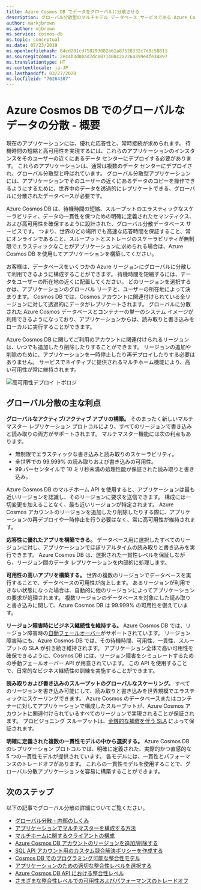```yaml
---
title: Azure Cosmos DB でデータをグローバルに分散させる
description: グローバル分散型のマルチモデル データベース サービスである Azure Cosmos DB のグローバル データベースを使用した、地球規模の geo レプリケーション、マルチマスター、フェールオーバー、データ復旧について学習します。
author: markjbrown
ms.author: mjbrown
ms.service: cosmos-db
ms.topic: conceptual
ms.date: 07/23/2019
ms.openlocfilehash: 84cd201cd758293082a61a87528332c7d8c58811
ms.sourcegitcommit: 2ec4b3d0bad7dc0071400c2a2264399e4fe34897
ms.translationtype: HT
ms.contentlocale: ja-JP
ms.lasthandoff: 03/27/2020
ms.locfileid: "76264307"
---
```

# <a name="global-data-distribution-with-azure-cosmos-db---overview"></a>Azure Cosmos DB でのグローバルなデータの分散 - 概要

現在のアプリケーションには、優れた応答性と、常時接続が求められます。 待機時間の短縮と高可用性を実現するには、これらのアプリケーションのインスタンスをそのユーザーの近くにあるデータ センターにデプロイする必要があります。 これらのアプリケーションは、通常は複数のデータ センターにデプロイされ、グローバル分散型と呼ばれています。 グローバル分散型アプリケーションには、アプリケーションでそのユーザーの近くにあるデータのコピーを操作できるようにするために、世界中のデータを透過的にレプリケートできる、グローバルに分散されたデータベースが必要です。 

Azure Cosmos DB は、待機時間の短縮、スループットのエラスティックなスケーラビリティ、データの一貫性を保つための明確に定義されたセマンティクス、および高可用性を確保するように設計された、グローバル分散データベース サービスです。 つまり、世界のどの場所でも高速な応答時間を保証すること、常にオンラインであること、スループットとストレージのスケーラビリティが無制限でエラスティックなことがアプリケーションに求められる場合は、Azure Cosmos DB を使用してアプリケーションを構築してください。

お客様は、データベースをいくつかの Azure リージョンにグローバルに分散して利用できるように構成することができます。 待機時間を短縮するには、データをユーザーの所在地の近くに配置してください。 どのリージョンを選択するかは、アプリケーションのグローバル リーチと、ユーザーの所在地によって決まります。 Cosmos DB では、Cosmos アカウントに関連付けられている全リージョンに対して透過的にデータがレプリケートされます。 グローバルに分散された Azure Cosmos データベースとコンテナーの単一のシステム イメージが利用できるようになっており、アプリケーションからは、読み取りと書き込みをローカルに実行することができます。 

Azure Cosmos DB に関してご利用のアカウントに関連付けられるリージョンは、いつでも追加したり削除したりすることができます。 リージョンの追加や削除のために、アプリケーションを一時停止したり再デプロイしたりする必要はありません。 サービスでネイティブに提供されるマルチホーム機能により、高い可用性が常に維持されます。

![高可用性デプロイ トポロジ](./media/distribute-data-globally/deployment-topology.png)

## <a name="key-benefits-of-global-distribution"></a>グローバル分散の主な利点

**グローバルなアクティブ/アクティブ アプリの構築。** そのまったく新しいマルチマスター レプリケーション プロトコルにより、すべてのリージョンで書き込みと読み取りの両方がサポートされます。 マルチマスター機能には次の利点もあります。

- 無制限でエラスティックな書き込みと読み取りのスケーラビリティ。 
- 全世界での 99.999% の読み取りおよび書き込みの可用性。
- 99 パーセンタイルで 10 ミリ秒未満の処理性能が保証された読み取りと書き込み。

Azure Cosmos DB のマルチホーム API を使用すると、アプリケーションは最も近いリージョンを認識し、そのリージョンに要求を送信できます。 構成には一切変更を加えることなく、最も近いリージョンが特定されます。 Azure Cosmos アカウントのリージョンを追加したり削除したりする際に、アプリケーションの再デプロイや一時停止を行う必要はなく、常に高可用性が維持されます。

**応答性に優れたアプリを構築できる。** データベース用に選択したすべてのリージョンに対し、アプリケーションでほぼリアルタイムの読み取りと書き込みを実行できます。 Azure Cosmos DB は、選択された一貫性レベルを保証しながら、リージョン間のデータ レプリケーションを内部的に処理します。

**可用性の高いアプリを構築する。** 世界の複数のリージョンでデータベースを実行することで、データベースの可用性が向上します。 あるリージョンが利用できない状態になった場合は、自動的に他のリージョンによってアプリケーションの要求が処理されます。 複数リージョンのデータベースを対象にした読み取りと書き込みに関して、Azure Cosmos DB は 99.999% の可用性を備えています。

**リージョン障害時にビジネス継続性を維持する。** Azure Cosmos DB では、リージョン障害時の[自動フェールオーバー](how-to-manage-database-account.md#automatic-failover)がサポートされています。 リージョン障害時にも、Azure Cosmos DB では、その待機時間、可用性、一貫性、スループットの SLA が引き続き維持されます。 アプリケーション全体で高い可用性を確保できるように、Cosmos DB には、リージョン障害をシミュレートするための手動フェールオーバー API が用意されています。 この API を使用することで、日常的なビジネス継続性の訓練を実施することができます。

**読み取りおよび書き込みのスループットのグローバルなスケーリング。** すべてのリージョンを書き込み可能にして、読み取りと書き込みを世界規模でエラスティックにスケーリングできます。 Azure Cosmos のデータベースまたはコンテナーに対してアプリケーションで構成したスループットが、Azure Cosmos アカウントに関連付けられているすべてのリージョンで実現されることが保証されます。 プロビジョニング スループットは、[金銭的な補償を伴う SLA](https://aka.ms/acdbsla) によって保証されます。

**明確に定義された複数の一貫性モデルの中から選択する。** Azure Cosmos DB のレプリケーション プロトコルでは、明確に定義された、実際的かつ直感的な 5 つの一貫性モデルが提供されています。 各モデルには、一貫性とパフォーマンスのトレードオフがあります。 これらの一貫性モデルを使用することで、グローバル分散アプリケーションを容易に構築することができます。

## <a name="next-steps"></a><a id="Next Steps"></a>次のステップ

以下の記事でグローバル分散の詳細についてご覧ください。

* [グローバル分散 - 内部のしくみ](global-dist-under-the-hood.md)
* [アプリケーションでマルチマスターを構成する方法](how-to-multi-master.md)
* [マルチホームに関するクライアントの構成](how-to-manage-database-account.md#configure-multiple-write-regions)
* [Azure Cosmos DB アカウントのリージョンを追加/削除する](how-to-manage-database-account.md#addremove-regions-from-your-database-account)
* [SQL API アカウント用のカスタム競合解決ポリシーを作成する](how-to-manage-conflicts.md#create-a-custom-conflict-resolution-policy)
* [Cosmos DB でのプログラミング可能な整合性モデル](consistency-levels.md)
* [アプリケーションのための適切な整合性レベルを選択する](consistency-levels-choosing.md)
* [Azure Cosmos DB API における整合性レベル](consistency-levels-across-apis.md)
* [さまざまな整合性レベルでの可用性およびパフォーマンスのトレードオフ](consistency-levels-tradeoffs.md)

